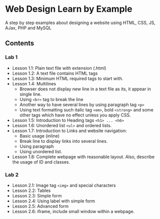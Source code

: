 # Web Design Learn by Example
A step by step examples about designing a website using HTML, CSS, JS, AJax, PHP and MySQL

## Contents
### Lab 1
- Lesson 1.1: Plain text file with extension (.html)
- Lesson 1.2: A text file contains HTML tags
- Lesson 1.3: Minimum HTML required tags to start with.
- Lesson 1.4: Multilines
  - Browser does not display new line in a text file as its, it appear in single line.
  - Using `<br>` tag to break the line
  - Another way to have several lines by using paragraph tag `<p>`
  - Using text formatting such italic tag `<em>`, bold `<strong>` and some other tags which have no effect unless you apply CSS.
- Lesson 1.5: Introduction to Heading tags `<h1> ... <h6>`
- Lesson 1.6: Unordered list `<ul>` and ordered lists.
- Lesson 1.7: Introduction to Links and website navigation:
  - Basic usage (inline)
  - Break line to display links into several lines.
  - Using paragraph
  - Using unordered list.
- Lesson 1.8: Complete webpage with reasonable layout. Also, describe the usage of ID and classes.

### Lab 2
- Lesson 2.1: Image tag `<img>` and special characters
- Lesson 2.2: Tables
- Lesson 2.3: Simple form
- Lesson 2.4: Using label with simple form
- Lesson 2.5: Advanced form
- Lesson 2.6: iframe, include small window within a webpage.

